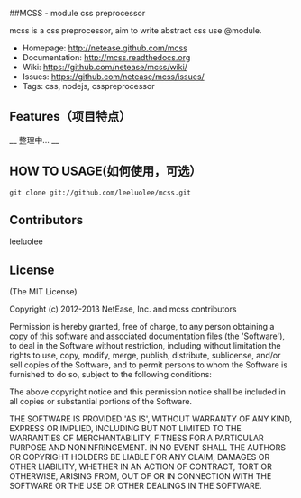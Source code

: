 ##MCSS - module css preprocessor

mcss is a css preprocessor, aim to write abstract css use @module.

 * Homepage: <http://netease.github.com/mcss>
 * Documentation: <http://mcss.readthedocs.org>
 * Wiki: <https://github.com/netease/mcss/wiki/>
 * Issues: <https://github.com/netease/mcss/issues/>
 * Tags: css, nodejs, csspreprocessor

## Features（项目特点）

__ 整理中... __

## HOW TO USAGE(如何使用，可选）
    git clone git://github.com/leeluolee/mcss.git
## Contributors
leeluolee

## License

(The MIT License)

Copyright (c) 2012-2013 NetEase, Inc. and mcss contributors

Permission is hereby granted, free of charge, to any person obtaining
a copy of this software and associated documentation files (the
'Software'), to deal in the Software without restriction, including
without limitation the rights to use, copy, modify, merge, publish,
distribute, sublicense, and/or sell copies of the Software, and to
permit persons to whom the Software is furnished to do so, subject to
the following conditions:

The above copyright notice and this permission notice shall be
included in all copies or substantial portions of the Software.

THE SOFTWARE IS PROVIDED 'AS IS', WITHOUT WARRANTY OF ANY KIND,
EXPRESS OR IMPLIED, INCLUDING BUT NOT LIMITED TO THE WARRANTIES OF
MERCHANTABILITY, FITNESS FOR A PARTICULAR PURPOSE AND NONINFRINGEMENT.
IN NO EVENT SHALL THE AUTHORS OR COPYRIGHT HOLDERS BE LIABLE FOR ANY
CLAIM, DAMAGES OR OTHER LIABILITY, WHETHER IN AN ACTION OF CONTRACT,
TORT OR OTHERWISE, ARISING FROM, OUT OF OR IN CONNECTION WITH THE
SOFTWARE OR THE USE OR OTHER DEALINGS IN THE SOFTWARE.